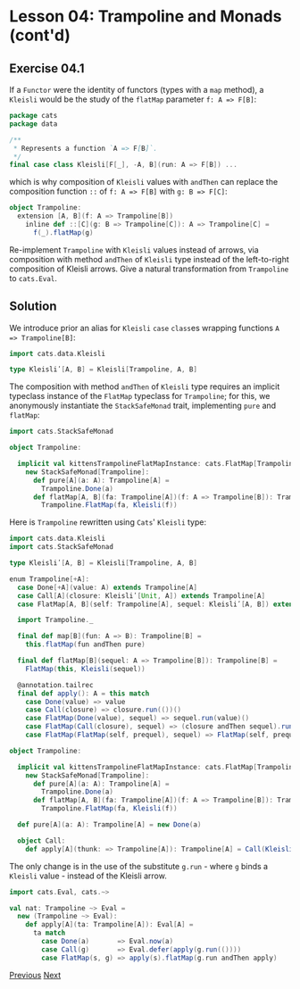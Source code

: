 Lesson 04: Trampoline and Monads (cont'd)
=========================================

Exercise 04.1
-------------

If a `Functor` were the identity of functors (types with a `map` method), a `Kleisli` would be the study of the `flatMap`
parameter `f: A => F[B]`:

```Scala
package cats
package data

/**
 * Represents a function `A => F[B]`.
 */
final case class Kleisli[F[_], -A, B](run: A => F[B]) ...
```

which is why composition of `Kleisli` values with `andThen` can replace the composition function `::` of `f: A => F[B]` with
`g: B => F[C]`:

```Scala
object Trampoline:
  extension [A, B](f: A => Trampoline[B])
    inline def ::[C](g: B => Trampoline[C]): A => Trampoline[C] =
      f(_).flatMap(g)
```

Re-implement `Trampoline` with `Kleisli` values instead of arrows, via composition with method `andThen` of `Kleisli` type
instead of the left-to-right composition of Kleisli arrows. Give a natural transformation from `Trampoline` to `cats.Eval`.

Solution
--------

We introduce prior an alias for `Kleisli` `case` `class`es wrapping functions `A => Trampoline[B]`:

```Scala
import cats.data.Kleisli

type Kleisliʹ[A, B] = Kleisli[Trampoline, A, B]
```

The composition with method `andThen` of `Kleisli` type requires an implicit typeclass instance of the `FlatMap` typeclass
for `Trampoline`; for this, we anonymously instantiate the `StackSafeMonad` trait, implementing `pure` and `flatMap`:

```Scala
import cats.StackSafeMonad

object Trampoline:

  implicit val kittensTrampolineFlatMapInstance: cats.FlatMap[Trampoline] =
    new StackSafeMonad[Trampoline]:
      def pure[A](a: A): Trampoline[A] =
        Trampoline.Done(a)
      def flatMap[A, B](fa: Trampoline[A])(f: A => Trampoline[B]): Trampoline[B] =
        Trampoline.FlatMap(fa, Kleisli(f))
```

Here is `Trampoline` rewritten using `Cats`' `Kleisli` type:

```Scala
import cats.data.Kleisli
import cats.StackSafeMonad

type Kleisliʹ[A, B] = Kleisli[Trampoline, A, B]

enum Trampoline[+A]:
  case Done[+A](value: A) extends Trampoline[A]
  case Call[A](closure: Kleisliʹ[Unit, A]) extends Trampoline[A]
  case FlatMap[A, B](self: Trampoline[A], sequel: Kleisliʹ[A, B]) extends Trampoline[B]

  import Trampoline._

  final def map[B](fun: A => B): Trampoline[B] =
    this.flatMap(fun andThen pure)

  final def flatMap[B](sequel: A => Trampoline[B]): Trampoline[B] =
    FlatMap(this, Kleisli(sequel))

  @annotation.tailrec
  final def apply(): A = this match
    case Done(value) => value
    case Call(closure) => closure.run(())()
    case FlatMap(Done(value), sequel) => sequel.run(value)()
    case FlatMap(Call(closure), sequel) => (closure andThen sequel).run(())()
    case FlatMap(FlatMap(self, prequel), sequel) => FlatMap(self, prequel andThen sequel)()

object Trampoline:

  implicit val kittensTrampolineFlatMapInstance: cats.FlatMap[Trampoline] =
    new StackSafeMonad[Trampoline]:
      def pure[A](a: A): Trampoline[A] =
        Trampoline.Done(a)
      def flatMap[A, B](fa: Trampoline[A])(f: A => Trampoline[B]): Trampoline[B] =
        Trampoline.FlatMap(fa, Kleisli(f))

  def pure[A](a: A): Trampoline[A] = new Done(a)

  object Call:
    def apply[A](thunk: => Trampoline[A]): Trampoline[A] = Call(Kleisli(_ => thunk))
```

The only change is in the use of the substitute `g.run` - where `g` binds a `Kleisli` value - instead of the Kleisli arrow.

```Scala
import cats.Eval, cats.~>

val nat: Trampoline ~> Eval =
  new (Trampoline ~> Eval):
    def apply[A](ta: Trampoline[A]): Eval[A] =
      ta match
        case Done(a)       => Eval.now(a)
        case Call(g)       => Eval.defer(apply(g.run(())))
        case FlatMap(s, g) => apply(s).flatMap(g.run andThen apply)
```

[Previous](https://github.com/sjbiaga/kittens/blob/main/nat-1-trampoline/README.md) [Next](https://github.com/sjbiaga/kittens/blob/main/monoid-1-option/README.md)
